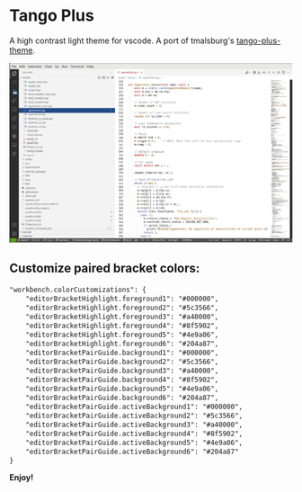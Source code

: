 # Tango Plus
A high contrast light theme for vscode. A port of tmalsburg's [tango-plus-theme](https://github.com/tmalsburg/tango-plus-theme).

![Screenshot](./screenshots/Screenshot.png)

## Customize paired bracket colors:

	"workbench.colorCustomizations": {
		"editorBracketHighlight.foreground1": "#000000",
		"editorBracketHighlight.foreground2": "#5c3566",
		"editorBracketHighlight.foreground3": "#a40000",
		"editorBracketHighlight.foreground4": "#8f5902",
		"editorBracketHighlight.foreground5": "#4e9a06",
		"editorBracketHighlight.foreground6": "#204a87",
		"editorBracketPairGuide.background1": "#000000",
		"editorBracketPairGuide.background2": "#5c3566",
		"editorBracketPairGuide.background3": "#a40000",
		"editorBracketPairGuide.background4": "#8f5902",
		"editorBracketPairGuide.background5": "#4e9a06",
		"editorBracketPairGuide.background6": "#204a87",
		"editorBracketPairGuide.activeBackground1": "#000000",
		"editorBracketPairGuide.activeBackground2": "#5c3566",
		"editorBracketPairGuide.activeBackground3": "#a40000",
		"editorBracketPairGuide.activeBackground4": "#8f5902",
		"editorBracketPairGuide.activeBackground5": "#4e9a06",
		"editorBracketPairGuide.activeBackground6": "#204a87"
	}

**Enjoy!**
